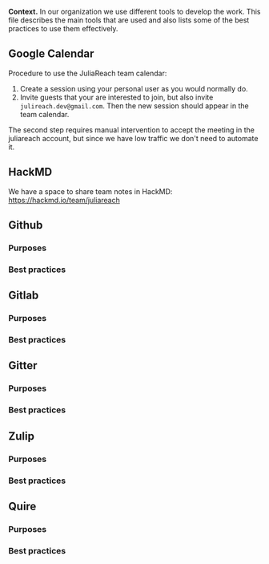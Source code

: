 **Context.** In our organization we use different tools to develop the work. This file describes the main tools that are used and also lists some of the best practices to use them effectively.

## Google Calendar

Procedure to use the JuliaReach team calendar:

1) Create a session using your personal user as you would normally do.
2) Invite guests that your are interested to join, but also invite `julireach.dev@gmail.com`. Then the new session should appear in the team calendar.

The second step requires manual intervention to accept the meeting in the juliareach account, but since we have low traffic we don't need to automate it.

## HackMD

We have a space to share team notes in HackMD: https://hackmd.io/team/juliareach

## Github

### Purposes

### Best practices

## Gitlab

### Purposes

### Best practices

## Gitter

### Purposes

### Best practices

## Zulip

### Purposes

### Best practices

## Quire

### Purposes

### Best practices
